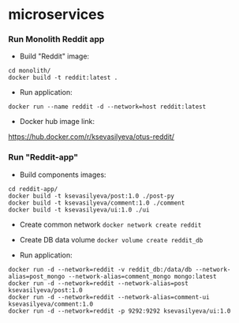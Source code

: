 # microservices
### Run Monolith Reddit app

- Build "Reddit" image:

```
cd monolith/
docker build -t reddit:latest .
```

- Run application:

```
docker run --name reddit -d --network=host reddit:latest
```

- Docker hub image link:

https://hub.docker.com/r/ksevasilyeva/otus-reddit/

### Run "Reddit-app"

- Build components images:
```
cd reddit-app/
docker build -t ksevasilyeva/post:1.0 ./post-py
docker build -t ksevasilyeva/comment:1.0 ./comment
docker build -t ksevasilyeva/ui:1.0 ./ui
```
- Create common network `docker network create reddit`
- Create DB data volume  `docker volume create reddit_db`

- Run application:

```
docker run -d --network=reddit -v reddit_db:/data/db --network-alias=post_mongo --network-alias=comment_mongo mongo:latest
docker run -d --network=reddit --network-alias=post ksevasilyeva/post:1.0
docker run -d --network=reddit --network-alias=comment-ui ksevasilyeva/comment:1.0
docker run -d --network=reddit -p 9292:9292 ksevasilyeva/ui:1.0
```